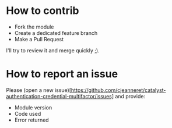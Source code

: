 How to contrib
==============

* Fork the module
* Create a dedicated feature branch
* Make a Pull Request

I'll try to review it and merge quickly ;).

How to report an issue
======================

Please (open a new issue)[https://github.com/cjeanneret/catalyst-authentication-credential-multifactor/issues] and provide:
* Module version
* Code used
* Error returned
